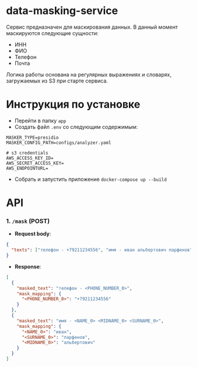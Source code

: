 # data-masking-service


Сервис предназначен для маскирования данных. В данный момент маскируются следующие сущности: 
- ИНН
- ФИО
- Телефон
- Почта

Логика работы основана на регулярных выражениях и словарях, загружаемых из S3 при старте сервиса.
# Инструкция по установке

- Перейти в папку `app`
- Создать файл `.env` со следующим содержимым:
```dotenv
MASKER_TYPE=presidio
MASKER_CONFIG_PATH=configs/analyzer.yaml

# s3 credentials
AWS_ACCESS_KEY_ID=
AWS_SECRET_ACCESS_KEY=
AWS_ENDPOINTURL=
```  

- Собрать и запустить приложение `docker-compose up --build` 

# API

###  1. **`/mask`** (POST)
- **Request body**:
```json
{
  "texts": ["телефон - +79211234556", "имя - иван альбертович парфенов"]
}
```
- **Response**:
```json
[
  {
    "masked_text": "телефон - <PHONE_NUMBER_0>",
    "mask_mapping": {
      "<PHONE_NUMBER_0>": "+79211234556"
    }
  },
  {
    "masked_text": "имя - <NAME_0> <MIDNAME_0> <SURNAME_0>",
    "mask_mapping": {
      "<NAME_0>": "иван",
      "<SURNAME_0>": "парфенов",
      "<MIDNAME_0>": "альбертович"
    }
  }
]
```
